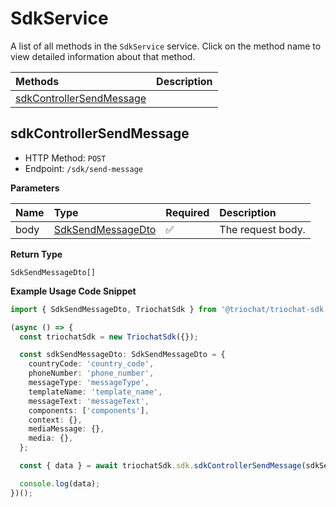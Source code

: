 # SdkService

A list of all methods in the `SdkService` service. Click on the method name to view detailed information about that method.

| Methods                                               | Description |
| :---------------------------------------------------- | :---------- |
| [sdkControllerSendMessage](#sdkcontrollersendmessage) |             |

## sdkControllerSendMessage

- HTTP Method: `POST`
- Endpoint: `/sdk/send-message`

**Parameters**

| Name | Type                                                | Required | Description       |
| :--- | :-------------------------------------------------- | :------- | :---------------- |
| body | [SdkSendMessageDto](../models/SdkSendMessageDto.md) | ✅       | The request body. |

**Return Type**

`SdkSendMessageDto[]`

**Example Usage Code Snippet**

```typescript
import { SdkSendMessageDto, TriochatSdk } from '@triochat/triochat-sdk';

(async () => {
  const triochatSdk = new TriochatSdk({});

  const sdkSendMessageDto: SdkSendMessageDto = {
    countryCode: 'country_code',
    phoneNumber: 'phone_number',
    messageType: 'messageType',
    templateName: 'template_name',
    messageText: 'messageText',
    components: ['components'],
    context: {},
    mediaMessage: {},
    media: {},
  };

  const { data } = await triochatSdk.sdk.sdkControllerSendMessage(sdkSendMessageDto);

  console.log(data);
})();
```

<!-- This file was generated by liblab | https://liblab.com/ -->
